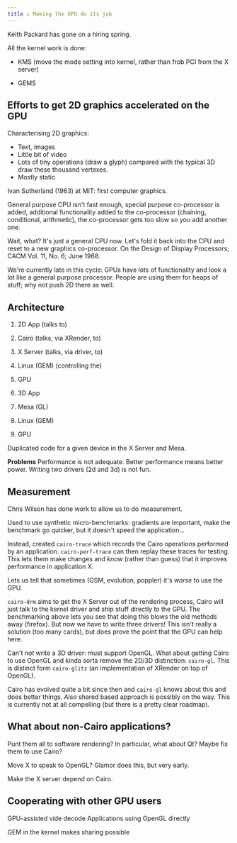 ```yaml
---
title : Making the GPU do its job
---
```


Keith Packard has gone on a hiring spring.

All the kernel work is done: 

* KMS (move the mode setting into kernel, rather than frob PCI from the X
  server)

* GEMS

Efforts to get 2D graphics accelerated on the GPU
-------------------------------------------------

Characterising 2D graphics:

* Text, images
* Little bit of video
* Lots of tiny operations (draw a glyph) compared with the typical 3D draw
  these thousand vertexes.
* Mostly static

Ivan Sutherland (1963) at MIT: first computer graphics.

General purpose CPU isn't fast enough, special purpose co-processor is added,
additional functionality added to the co-processor (chaining, conditional,
arithmetic), the co-processor gets too slow so you add another one.

Wait, what? It's just a general CPU now. Let's fold it back into the CPU and
reset to a new graphics co-processor. On the Design of Display Processors;
CACM Vol. 11, No. 6; June 1968.

We're currently late in this cycle: GPUs have lots of functionality and look a
lot like a general purpose processor. People are using them for heaps of
stuff; why not push 2D there as well.

Architecture
------------

1. 2D App (talks to)
2. Cairo (talks, via XRender, to)
3. X Server (talks, via driver, to)
4. Linux (GEM) (controlling the)
5. GPU

1. 3D App
2. Mesa (GL)
3. Linux (GEM)
4. GPU

Duplicated code for a given device in the X Server and Mesa.

**Problems** Performance is not adequate. Better performance means better
power. Writing two drivers (2d and 3d) is not fun.

Measurement
-----------

Chris Wilson has done work to allow us to do measurement. 

Used to use synthetic micro-benchmarks: gradients are important, make the
benchmark go quicker, but it doesn't speed the application...

Instead, created `cairo-trace` which records the Cairo operations performed by
an application. `cairo-perf-trace` can then replay these traces for testing.
This lets them make changes and *know* (rather than guess) that it improves
performance in application X.

Lets us tell that sometimes (GSM, evolution, poppler) it's *worse* to use the
GPU.

`cairo-drm` aims to get the X Server out of the rendering process, Cairo will
just talk to the kernel driver and ship stuff directly to the GPU. The
benchmarking above lets you see that doing this blows the old methods away
(firefox). But now we have to write three drivers! This isn't really a
solution (too many cards), but does prove the point that the GPU can help
here.

Can't *not* write a 3D driver: must support OpenGL. What about getting Cairo
to use OpenGL and kinda sorta remove the 2D/3D distinction: `cairo-gl`. This
is distinct form `cairo-glitz` (an implementation of XRender on top of
OpenGL).

Cairo has evolved quite a bit since then and `cairo-gl` knows about this and
does better things. Also shared based approach is possibly on the way. This is
currently not at all compelling (but there is a pretty clear roadmap).

What about non-Cairo applications?
----------------------------------

Punt them all to software rendering? In particular, what about Qt? Maybe fix
them to use Cairo?

Move X to speak to OpenGL? Glamor does this, but very early.

Make the X server depend on Cairo.

Cooperating with other GPU users
--------------------------------

GPU-assisted vide decode
Applications using OpenGL directly

GEM in the kernel makes sharing possible